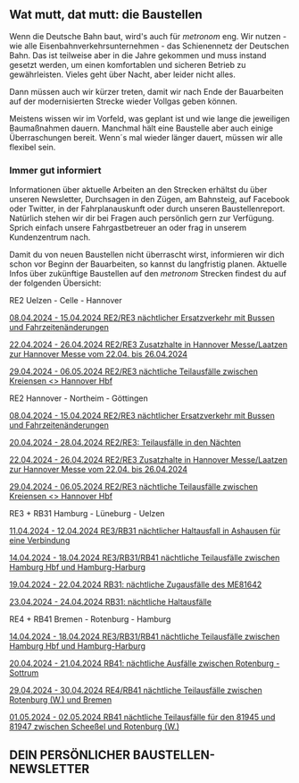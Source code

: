 Wat mutt, dat mutt: die Baustellen
----------

Wenn die Deutsche Bahn baut, wird's auch für *metronom* eng.
Wir nutzen - wie alle Eisenbahnverkehrsunternehmen - das Schienennetz der Deutschen Bahn. Das ist teilweise aber in die Jahre gekommen und muss instand gesetzt werden, um einen komfortablen und sicheren Betrieb zu gewährleisten. Vieles geht über Nacht, aber leider nicht alles.

Dann müssen auch wir kürzer treten, damit wir nach Ende der Bauarbeiten auf der modernisierten Strecke wieder Vollgas geben können.

Meistens wissen wir im Vorfeld, was geplant ist und wie lange die jeweiligen Baumaßnahmen dauern. Manchmal hält eine Baustelle aber auch einige Überraschungen bereit. Wenn´s mal wieder länger dauert, müssen wir alle flexibel sein.

### Immer gut informiert ###

Informationen über aktuelle Arbeiten an den Strecken erhältst du über unseren Newsletter, Durchsagen in den Zügen, am Bahnsteig, auf Facebook oder Twitter, in der Fahrplanauskunft oder durch unseren Baustellenreport. Natürlich stehen wir dir bei Fragen auch persönlich gern zur Verfügung. Sprich einfach unsere Fahrgastbetreuer an oder frag in unserem Kundenzentrum nach.

Damit du von neuen Baustellen nicht überrascht wirst, informieren wir dich schon vor Beginn der Bauarbeiten, so kannst du langfristig planen. Aktuelle Infos über zukünftige Baustellen auf den *metronom* Strecken findest du auf der folgenden Übersicht:

RE2 Uelzen - Celle - Hannover

[08.04.2024 - 15.04.2024 RE2/RE3 nächtlicher Ersatzverkehr mit Bussen und Fahrzeitenänderungen](https://www.der-metronom.de/baustellen/re2-re3-naechtlicher-ersatzverkehr-mit-bussen-und-fahrzeitenaenderungen/)

[22.04.2024 - 26.04.2024 RE2/RE3 Zusatzhalte in Hannover Messe/Laatzen zur Hannover Messe vom 22.04. bis 26.04.2024](https://www.der-metronom.de/baustellen/re2-re3-zusatzhalte-in-hannover-messe-laatzen-zur-hannover-messe-vom-22-04-bis-26-04-2024/)

[29.04.2024 - 06.05.2024 RE2/RE3 nächtliche Teilausfälle zwischen Kreiensen \<\> Hannover Hbf](https://www.der-metronom.de/baustellen/re2-re3-naechtliche-teilausfaelle-zwischen-kreiensen-hannover-hbf/)

RE2 Hannover - Northeim - Göttingen

[08.04.2024 - 15.04.2024 RE2/RE3 nächtlicher Ersatzverkehr mit Bussen und Fahrzeitenänderungen](https://www.der-metronom.de/baustellen/re2-re3-naechtlicher-ersatzverkehr-mit-bussen-und-fahrzeitenaenderungen/)

[20.04.2024 - 28.04.2024 RE2/RE3: Teilausfälle in den Nächten](https://www.der-metronom.de/baustellen/re2-re3-teilausfaelle-in-den-naechsten/)

[22.04.2024 - 26.04.2024 RE2/RE3 Zusatzhalte in Hannover Messe/Laatzen zur Hannover Messe vom 22.04. bis 26.04.2024](https://www.der-metronom.de/baustellen/re2-re3-zusatzhalte-in-hannover-messe-laatzen-zur-hannover-messe-vom-22-04-bis-26-04-2024/)

[29.04.2024 - 06.05.2024 RE2/RE3 nächtliche Teilausfälle zwischen Kreiensen \<\> Hannover Hbf](https://www.der-metronom.de/baustellen/re2-re3-naechtliche-teilausfaelle-zwischen-kreiensen-hannover-hbf/)

RE3 + RB31 Hamburg - Lüneburg - Uelzen

[11.04.2024 - 12.04.2024 RE3/RB31 nächtlicher Haltausfall in Ashausen für eine Verbindung](https://www.der-metronom.de/baustellen/re3-rb31-naechtlicher-haltausfall-in-ashausen-fuer-eine-verbindung/)

[14.04.2024 - 18.04.2024 RE3/RB31/RB41 nächtliche Teilausfälle zwischen Hamburg Hbf und Hamburg-Harburg](https://www.der-metronom.de/baustellen/re3-rb31-rb41-naechtliche-teilausfaelle-zwischen-hamburg-hbf-und-hamburg-harburg-2/)

[19.04.2024 - 22.04.2024 RB31: nächtliche Zugausfälle des ME81642](https://www.der-metronom.de/baustellen/rb31-naechtliche-zugausfaelle-des-me81642/)

[23.04.2024 - 24.04.2024 RB31: nächtliche Haltausfälle](https://www.der-metronom.de/baustellen/rb31-naechtliche-haltausfaelle-2/)

RE4 + RB41 Bremen - Rotenburg - Hamburg

[14.04.2024 - 18.04.2024 RE3/RB31/RB41 nächtliche Teilausfälle zwischen Hamburg Hbf und Hamburg-Harburg](https://www.der-metronom.de/baustellen/re3-rb31-rb41-naechtliche-teilausfaelle-zwischen-hamburg-hbf-und-hamburg-harburg-2/)

[20.04.2024 - 21.04.2024 RB41: nächtliche Ausfälle zwischen Rotenburg - Sottrum](https://www.der-metronom.de/baustellen/rb41-naechtliche-ausfaelle-zwischen-rotenburg-sottrum/)

[29.04.2024 - 30.04.2024 RE4/RB41 nächtliche Teilausfälle zwischen Rotenburg (W.) und Bremen](https://www.der-metronom.de/baustellen/re4-rb41-naechtliche-teilausfaelle-zwischen-rotenburg-w-und-bremen/)

[01.05.2024 - 02.05.2024 RB41 nächtliche Teilausfälle für den 81945 und 81947 zwischen Scheeßel und Rotenburg (W.)](https://www.der-metronom.de/baustellen/rb41-naechtliche-teilausfaelle-fuer-den-81945-und-81947-zwischen-scheessel-und-rotenburg-w/)

DEIN PERSÖNLICHER BAUSTELLEN-NEWSLETTER
----------
